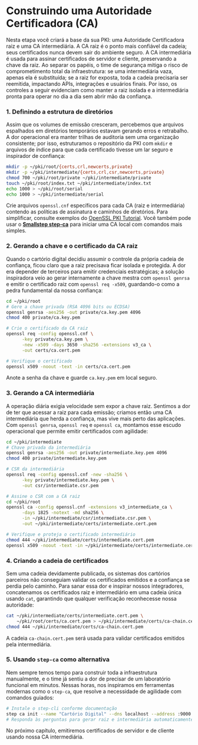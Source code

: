 # Construindo uma Autoridade Certificadora (CA)

Nesta etapa você criará a base da sua PKI: uma Autoridade Certificadora raiz e uma CA intermediária. A CA raiz é o ponto mais confiável da cadeia; seus certificados nunca devem sair do ambiente seguro. A CA intermediária é usada para assinar certificados de servidor e cliente, preservando a chave da raiz. Ao separar os papéis, o time de segurança mitiga o risco de comprometimento total da infraestrutura: se uma intermediária vaza, apenas ela é substituída; se a raiz for exposta, toda a cadeia precisaria ser reemitida, impactando APIs, integrações e usuários finais. Por isso, os controles a seguir evidenciam como manter a raiz isolada e a intermediária pronta para operar no dia a dia sem abrir mão da confiança.

### 1. Definindo a estrutura de diretórios

Assim que os volumes de emissão cresceram, percebemos que arquivos espalhados em diretórios temporários estavam gerando erros e retrabalho. A dor operacional era manter trilhas de auditoria sem uma organização consistente; por isso, estruturamos o repositório da PKI com `mkdir` e arquivos de índice para que cada certificado tivesse um lar seguro e inspirador de confiança:

```bash
mkdir -p ~/pki/root/{certs,crl,newcerts,private}
mkdir -p ~/pki/intermediate/{certs,crl,csr,newcerts,private}
chmod 700 ~/pki/root/private ~/pki/intermediate/private
touch ~/pki/root/index.txt ~/pki/intermediate/index.txt
echo 1000 > ~/pki/root/serial
echo 1000 > ~/pki/intermediate/serial
```

Crie arquivos `openssl.cnf` específicos para cada CA (raiz e intermediária) contendo as políticas de assinatura e caminhos de diretórios. Para simplificar, consulte exemplos do [OpenSSL PKI Tutorial](https://jamielinux.com/docs/openssl-certificate-authority/). Você também pode usar o **[Smallstep step‑ca](https://smallstep.com/docs/step-ca)** para iniciar uma CA local com comandos mais simples.

### 2. Gerando a chave e o certificado da CA raiz

Quando o cartório digital decidiu assumir o controle da própria cadeia de confiança, ficou claro que a raiz precisava ficar isolada e protegida. A dor era depender de terceiros para emitir credenciais estratégicas; a solução inspiradora veio ao gerar internamente a chave mestra com `openssl genrsa` e emitir o certificado raiz com `openssl req -x509`, guardando-o como a pedra fundamental da nossa confiança:

```bash
cd ~/pki/root
# Gere a chave privada (RSA 4096 bits ou ECDSA)
openssl genrsa -aes256 -out private/ca.key.pem 4096
chmod 400 private/ca.key.pem

# Crie o certificado da CA raiz
openssl req -config openssl.cnf \
      -key private/ca.key.pem \
      -new -x509 -days 3650 -sha256 -extensions v3_ca \
      -out certs/ca.cert.pem

# Verifique o certificado
openssl x509 -noout -text -in certs/ca.cert.pem
```

Anote a senha da chave e guarde `ca.key.pem` em local seguro.

### 3. Gerando a CA intermediária

A operação diária exigia velocidade sem expor a chave raiz. Sentimos a dor de ter que acessar a raiz para cada emissão; criamos então uma CA intermediária que herda a confiança, mas vive mais perto das aplicações. Com `openssl genrsa`, `openssl req` e `openssl ca`, montamos esse escudo operacional que permite emitir certificados com agilidade:

```bash
cd ~/pki/intermediate
# Chave privada da intermediária
openssl genrsa -aes256 -out private/intermediate.key.pem 4096
chmod 400 private/intermediate.key.pem

# CSR da intermediária
openssl req -config openssl.cnf -new -sha256 \
      -key private/intermediate.key.pem \
      -out csr/intermediate.csr.pem

# Assine o CSR com a CA raiz
cd ~/pki/root
openssl ca -config openssl.cnf -extensions v3_intermediate_ca \
      -days 1825 -notext -md sha256 \
      -in ~/pki/intermediate/csr/intermediate.csr.pem \
      -out ~/pki/intermediate/certs/intermediate.cert.pem

# Verifique e proteja o certificado intermediário
chmod 444 ~/pki/intermediate/certs/intermediate.cert.pem
openssl x509 -noout -text -in ~/pki/intermediate/certs/intermediate.cert.pem
```

### 4. Criando a cadeia de certificados

Sem uma cadeia devidamente publicada, os sistemas dos cartórios parceiros não conseguiam validar os certificados emitidos e a confiança se perdia pelo caminho. Para sanar essa dor e inspirar nossos integradores, concatenamos os certificados raiz e intermediário em uma cadeia única usando `cat`, garantindo que qualquer verificação reconhecesse nossa autoridade:

```bash
cat ~/pki/intermediate/certs/intermediate.cert.pem \
    ~/pki/root/certs/ca.cert.pem > ~/pki/intermediate/certs/ca-chain.cert.pem
chmod 444 ~/pki/intermediate/certs/ca-chain.cert.pem
```

A cadeia `ca-chain.cert.pem` será usada para validar certificados emitidos pela intermediária.

### 5. Usando `step-ca` como alternativa

Nem sempre temos tempo para construir toda a infraestrutura manualmente, e o time já sentiu a dor de precisar de um laboratório funcional em minutos. Nessas horas, nos inspiramos em ferramentas modernas como o `step-ca`, que resolve a necessidade de agilidade com comandos guiados:

```bash
# Instale o step-cli conforme documentação
step ca init --name "Cartório Digital" --dns localhost --address :9000
# Responda às perguntas para gerar raiz e intermediária automaticamente
```

No próximo capítulo, emitiremos certificados de servidor e de cliente usando nossa CA intermediária.
